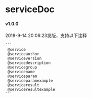 # serviceDoc 

#### v1.0.0 

   2018-9-14 20:06:23发版，支持以下注释
    
    ```
     @service
     @serviceauthor
     @serviceversion
     @servicedescription
     @servicegroup
     @servicename
     @serviceparam
     @serviceparamexample
     @serviceresult
     @serviceresultexample
    ```